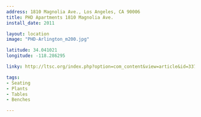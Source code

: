 ```yaml
---
address: 1810 Magnolia Ave., Los Angeles, CA 90006
title: PHD Apartments 1810 Magnolia Ave.
install_date: 2011

layout: location
image: "PHD-Arlington_m200.jpg"

latitude: 34.041021
longitude: -118.286295

linky: http://ltsc.org/index.php?option=com_content&view=article&id=337

tags:	
- Seating
- Plants
- Tables
- Benches

---
```

